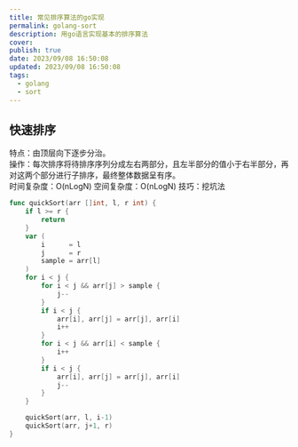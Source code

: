 ```yaml
---
title: 常见排序算法的go实现
permalink: golang-sort
description: 用go语言实现基本的排序算法
cover: 
publish: true
date: 2023/09/08 16:50:08
updated: 2023/09/08 16:50:08
tags:
  - golang
  - sort
---
```


## 快速排序

特点：由顶层向下逐步分治。  
操作：每次排序将待排序序列分成左右两部分，且左半部分的值小于右半部分，再对这两个部分进行子排序，最终整体数据呈有序。  
时间复杂度：O(nLogN)
空间复杂度：O(nLogN)
技巧：挖坑法

```go
func quickSort(arr []int, l, r int) {
	if l >= r {
		return
	}
	var (
		i      = l
		j      = r
		sample = arr[l]
	)
	for i < j {
		for i < j && arr[j] > sample {
			j--
		}
		if i < j {
			arr[i], arr[j] = arr[j], arr[i]
			i++
		}
		for i < j && arr[i] < sample {
			i++
		}
		if i < j {
			arr[i], arr[j] = arr[j], arr[i]
			j--
		}
	}

	quickSort(arr, l, i-1)
	quickSort(arr, j+1, r)
}

```

